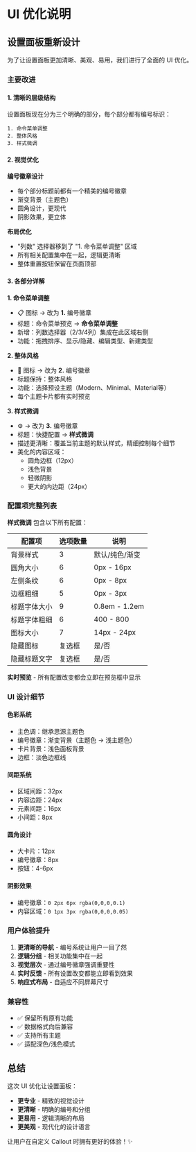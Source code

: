 # UI 优化说明

## 设置面板重新设计

为了让设置面板更加清晰、美观、易用，我们进行了全面的 UI 优化。

### 主要改进

#### 1. 清晰的层级结构

设置面板现在分为三个明确的部分，每个部分都有编号标识：

```
1. 命令菜单调整
2. 整体风格
3. 样式微调
```

#### 2. 视觉优化

**编号徽章设计**
- 每个部分标题前都有一个精美的编号徽章
- 渐变背景（主题色）
- 圆角设计，更现代
- 阴影效果，更立体

**布局优化**
- "列数" 选择器移到了 "1. 命令菜单调整" 区域
- 所有相关配置集中在一起，逻辑更清晰
- 整体重置按钮保留在页面顶部

#### 3. 各部分详解

**1. 命令菜单调整**
- 📋 图标 → 改为 **1.** 编号徽章
- 标题：命令菜单预览 → **命令菜单调整**
- 新增：列数选择器（2/3/4列）集成在此区域右侧
- 功能：拖拽排序、显示/隐藏、编辑类型、新建类型

**2. 整体风格**
- 🎨 图标 → 改为 **2.** 编号徽章
- 标题保持：整体风格
- 功能：选择预设主题（Modern、Minimal、Material等）
- 每个主题卡片都有实时预览

**3. 样式微调**
- ⚙️ → 改为 **3.** 编号徽章
- 标题：快捷配置 → **样式微调**
- 描述更清晰：覆盖当前主题的默认样式，精细控制每个细节
- 美化的内容区域：
  - 圆角边框（12px）
  - 浅色背景
  - 轻微阴影
  - 更大的内边距（24px）

### 配置项完整列表

**样式微调** 包含以下所有配置：

| 配置项 | 选项数量 | 说明 |
|--------|----------|------|
| 背景样式 | 3 | 默认/纯色/渐变 |
| 圆角大小 | 6 | 0px - 16px |
| 左侧条纹 | 6 | 0px - 8px |
| 边框粗细 | 5 | 0px - 3px |
| 标题字体大小 | 9 | 0.8em - 1.2em |
| 标题字体粗细 | 6 | 400 - 800 |
| 图标大小 | 7 | 14px - 24px |
| 隐藏图标 | 复选框 | 是/否 |
| 隐藏标题文字 | 复选框 | 是/否 |

**实时预览** - 所有配置改变都会立即在预览框中显示

### UI 设计细节

#### 色彩系统
- 主色调：继承思源主题色
- 编号徽章：渐变背景（主题色 → 浅主题色）
- 卡片背景：浅色面板背景
- 边框：淡色边框线

#### 间距系统
- 区域间距：32px
- 内容边距：24px
- 元素间距：16px
- 小间距：8px

#### 圆角设计
- 大卡片：12px
- 编号徽章：8px  
- 按钮：4-6px

#### 阴影效果
- 编号徽章：`0 2px 6px rgba(0,0,0,0.1)`
- 内容区域：`0 1px 3px rgba(0,0,0,0.05)`

### 用户体验提升

1. **更清晰的导航** - 编号系统让用户一目了然
2. **逻辑分组** - 相关功能集中在一起
3. **视觉层次** - 通过编号徽章强调重要性
4. **实时反馈** - 所有设置改变都能立即看到效果
5. **响应式布局** - 自适应不同屏幕尺寸

### 兼容性

- ✅ 保留所有原有功能
- ✅ 数据格式向后兼容
- ✅ 支持所有主题
- ✅ 适配深色/浅色模式

## 总结

这次 UI 优化让设置面板：
- **更专业** - 精致的视觉设计
- **更清晰** - 明确的编号和分组
- **更易用** - 逻辑清晰的布局
- **更美观** - 现代化的设计语言

让用户在自定义 Callout 时拥有更好的体验！✨

